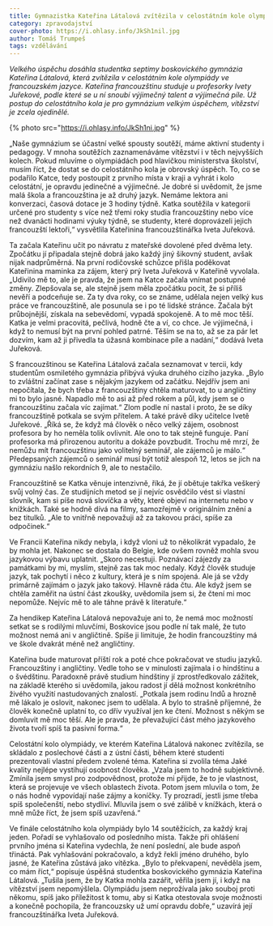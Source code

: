 ```yaml
---
title: Gymnazistka Kateřina Látalová zvítězila v celostátním kole olympiády ve francouzštině
category: zpravodajství
cover-photo: https://i.ohlasy.info/JkSh1nil.jpg
author: Tomáš Trumpeš
tags: vzdělávání
---
```


*Velkého úspěchu dosáhla studentka septimy boskovického gymnázia Kateřina Látalová, která zvítězila v celostátním kole olympiády ve francouzském jazyce. Kateřina francouzštinu studuje u profesorky Ivety Juřekové, podle které se u ní snoubí výjimečný talent a výjimečná píle. Už postup do celostátního kola je pro gymnázium velkým úspěchem, vítězství je zcela ojedinělé.*

{% photo src="https://i.ohlasy.info/JkSh1ni.jpg" %}

„Naše gymnázium se účastní velké spousty soutěží, máme aktivní studenty i pedagogy. V mnoha soutěžích zaznamenáváme vítězství i v těch nejvyšších kolech. Pokud mluvíme o olympiádách pod hlavičkou ministerstva školství, musím říct, že dostat se do celostátního kola je obrovský úspěch. To, co se podařilo Katce, tedy postoupit z prvního místa v kraji a vyhrát i kolo celostátní, je opravdu jedinečné a výjimečné. Je dobré si uvědomit, že jsme malá škola a francouzština je až druhý jazyk. Nemáme lektora ani konverzaci, časová dotace je 3 hodiny týdně. Katka soutěžila v kategorii určené pro studenty s více než třemi roky studia francouzštiny nebo více než dvanácti hodinami výuky týdně, se studenty, které doprovázeli jejich francouzští lektoři,“ vysvětlila Kateřinina francouzštinářka Iveta Juřeková.

Ta začala Kateřinu učit po návratu z mateřské dovolené před dvěma lety. Zpočátku jí připadala stejně dobrá jako každý jiný šikovný student, avšak nijak nadprůměrná. Na první rodičovské schůzce přišla poděkovat Kateřinina maminka za zájem, který prý Iveta Juřeková v Kateřině vyvolala. „Udivilo mě to, ale je pravda, že jsem na Katce začala vnímat postupné změny. Zlepšovala se, ale stejně jsem měla zpočátku pocit, že si příliš nevěří a podceňuje se. Za ty dva roky, co se známe, udělala nejen velký kus práce ve francouzštině, ale posunula se i po té lidské stránce. Začala být průbojnější, získala na sebevědomí, vypadá spokojeně.  A to mě moc těší. Katka je velmi pracovitá, pečlivá, hodně čte a ví, co chce. Je výjimečná, i když to nemusí být na první pohled patrné. Těším se na to, až se za pár let dozvím, kam až ji přivedla ta úžasná kombinace píle a nadání,“ dodává Iveta Juřeková.

S francouzštinou se Kateřina Látalová začala seznamovat v tercii, kdy studentům osmiletého gymnázia přibývá výuka druhého cizího jazyka. „Bylo to zvláštní začínat zase s nějakým jazykem od začátku. Nejdřív jsem ani nepočítala, že bych třeba z francouzštiny chtěla maturovat, to u angličtiny mi to bylo jasné. Napadlo mě to asi až před rokem a půl, kdy jsem se o francouzštinu začala víc zajímat.“ Zlom podle ní nastal i proto, že se díky francouzštině potkala se svým přítelem. A také právě díky učitelce Ivetě Juřekové. „Říká se, že když má člověk o něco velký zájem, osobnost profesora by ho neměla tolik ovlivnit. Ale ono to tak stejně funguje. Paní profesorka má přirozenou autoritu a dokáže povzbudit. Trochu mě mrzí, že nemůžu mít francouzštinu jako volitelný seminář, ale zájemců je málo.“ Předepsaných zájemců o seminář musí být totiž alespoň 12, letos se jich na gymnáziu našlo rekordních 9, ale to nestačilo.

Francouzštině se Katka věnuje intenzivně, říká, že jí obětuje takřka veškerý svůj volný čas. Ze studijních metod se jí nejvíc osvědčilo vést si vlastní slovník, kam si píše nová slovíčka a věty, které objeví na internetu nebo v knížkách. Také se hodně dívá na filmy, samozřejmě v originálním znění a bez titulků. „Ale to vnitřně nepovažuji až za takovou práci, spíše za odpočinek.“ 

Ve Francii Kateřina nikdy nebyla, i když vloni už to několikrát vypadalo, že by mohla jet. Nakonec se dostala do Belgie, kde ovšem rovněž mohla svou jazykovou výbavu uplatnit. „Skoro necestuji. Poznávací zájezdy za památkami by mi, myslím, stejně zas tak moc nedaly. Když člověk studuje jazyk, tak pochytí i něco z kultury, která je s ním spojená. Ale já se vždy primárně zajímám o jazyk jako takový. Hlavně ráda čtu. Ale když jsem se chtěla zaměřit na ústní část zkoušky, uvědomila jsem si, že čtení mi moc nepomůže. Nejvíc mě to ale táhne právě k literatuře.“

Za hendikep Kateřina Látalová nepovažuje ani to, že nemá moc možností setkat se s rodilými mluvčími, Boskovice jsou podle ní tak malé, že tuto možnost nemá ani v angličtině. Spíše ji limituje, že hodin francouzštiny má ve škole dvakrát méně než angličtiny.

Kateřina bude maturovat příští rok a poté chce pokračovat ve studiu jazyků. Francouzštiny i angličtiny. Vedle toho se v minulosti zajímala i o hindštinu a o švédštinu. Paradoxně právě studium hindštiny jí zprostředkovalo zážitek, na základě kterého si uvědomila, jakou radost jí dělá možnost konkrétního živého využití nastudovaných znalostí. „Potkala jsem rodinu Indů a hrozně mě lákalo je oslovit, nakonec jsem to udělala. A bylo to strašně příjemné, že člověk konečně uplatní to, co dřív využíval jen ke čtení. Možnost s někým se domluvit mě moc těší. Ale je pravda, že převažující část mého jazykového života tvoří spíš ta pasivní forma.“

Celostátní kolo olympiády, ve kterém Kateřina Látalová nakonec zvítězila, se skládalo z poslechové části a z ústní části, během které studenti prezentovali vlastní předem zvolené téma. Kateřina si zvolila téma Jaké kvality nejlépe vystihují osobnost člověka. „Vzala jsem to hodně subjektivně. Zmínila jsem smysl pro zodpovědnost, protože mi přijde, že to je vlastnost, která se projevuje ve všech oblastech života. Potom jsem mluvila o tom, že o nás hodně vypovídají naše zájmy a koníčky. Ty prozradí, jestli jsme třeba spíš společenští, nebo stydliví. Mluvila jsem o své zálibě v knížkách, která o mně může říct, že jsem spíš uzavřená.“

Ve finále celostátního kola olympiády bylo 14 soutěžících, za každý kraj jeden. Pořadí se vyhlašovalo od posledního místa. Takže při ohlášení prvního jména si Kateřina vydechla, že není poslední, ale bude aspoň třináctá. Pak vyhlašování pokračovalo, a když řekli jméno druhého, bylo jasné, že Kateřina zůstává jako vítězka. „Bylo to překvapení, nevěděla jsem, co mám říct,“ popisuje úspěšná studentka boskovického gymnázia Kateřina Látalová. „Tušila jsem, že by Katka mohla zazářit, věřila jsem jí, i když na vítězství jsem nepomýšlela. Olympiádu jsem neprožívala jako souboj proti někomu, spíš jako příležitost k tomu, aby si Katka otestovala svoje možnosti a konečně pochopila, že francouzsky už umí opravdu dobře,“ uzavírá její francouzštinářka Iveta Juřeková.
